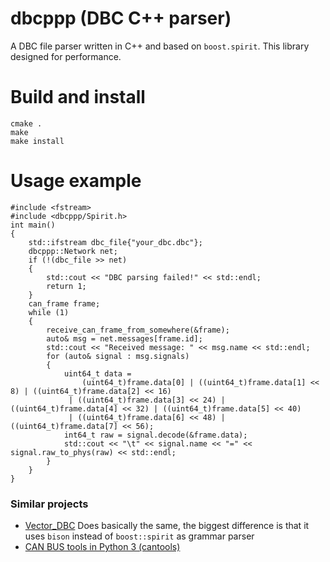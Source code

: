 # dbcppp (DBC C++ parser)
A DBC file parser written in C++ and based on `boost.spirit`. This library designed for performance.

# Build and install
```
cmake .
make
make install
```
# Usage example
```
#include <fstream>
#include <dbcppp/Spirit.h>
int main()
{
    std::ifstream dbc_file{"your_dbc.dbc"};
    dbcppp::Network net;
    if (!(dbc_file >> net)
    {
        std::cout << "DBC parsing failed!" << std::endl;
        return 1;
    }
    can_frame frame;
    while (1)
    {
        receive_can_frame_from_somewhere(&frame);
        auto& msg = net.messages[frame.id];
        std::cout << "Received message: " << msg.name << std::endl;
        for (auto& signal : msg.signals)
        {
            uint64_t data =
                (uint64_t)frame.data[0] | ((uint64_t)frame.data[1] << 8) | ((uint64_t)frame.data[2] << 16)
             | ((uint64_t)frame.data[3] << 24) | ((uint64_t)frame.data[4] << 32) | ((uint64_t)frame.data[5] << 40)
             | ((uint64_t)frame.data[6] << 48) | ((uint64_t)frame.data[7] << 56);
            int64_t raw = signal.decode(&frame.data);
            std::cout << "\t" << signal.name << "=" << signal.raw_to_phys(raw) << std::endl;
        }
    }
}

```
### Similar projects
  * [Vector_DBC](https://bitbucket.org/tobylorenz/vector_dbc/src/master/) Does basically the same, the biggest difference is that it uses `bison` instead of `boost::spirit` as grammar parser
  * [CAN BUS tools in Python 3 (cantools)](https://github.com/eerimoq/cantools) 

